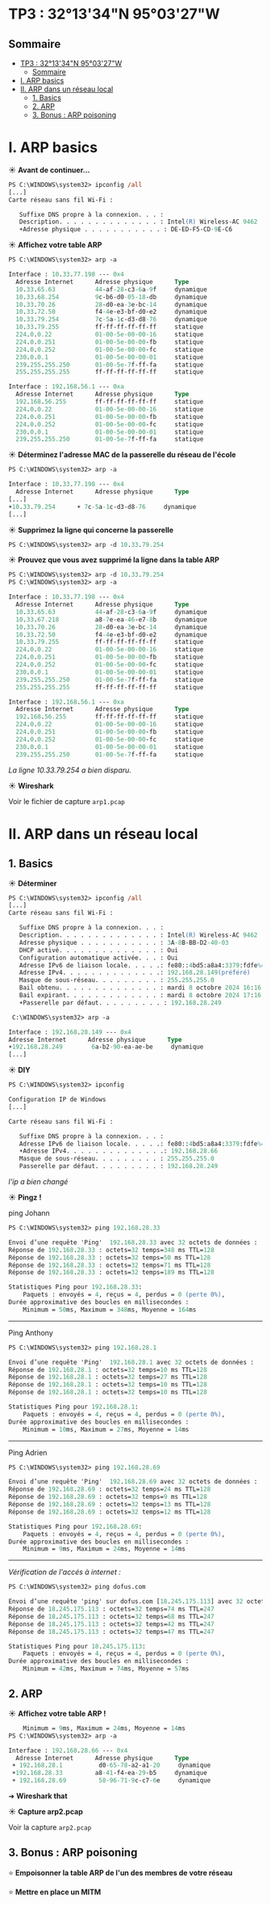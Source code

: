 # TP3 : 32°13'34"N 95°03'27"W


## Sommaire

- [TP3 : 32°13'34"N 95°03'27"W](#tp3--321334n-950327w)
  - [Sommaire](#sommaire)
- [I. ARP basics](#i-arp-basics)
- [II. ARP dans un réseau local](#ii-arp-dans-un-réseau-local)
  - [1. Basics](#1-basics)
  - [2. ARP](#2-arp)
  - [3. Bonus : ARP poisoning](#3-bonus--arp-poisoning)


# I. ARP basics


☀️ **Avant de continuer...**

```ps
PS C:\WINDOWS\system32> ipconfig /all
[...]
Carte réseau sans fil Wi-Fi :

   Suffixe DNS propre à la connexion. . . :
   Description. . . . . . . . . . . . . . : Intel(R) Wireless-AC 9462
   ☀️Adresse physique . . . . . . . . . . . : DE-ED-F5-CD-9E-C6
   ```

☀️ **Affichez votre table ARP**
```ps
PS C:\WINDOWS\system32> arp -a

Interface : 10.33.77.198 --- 0x4
  Adresse Internet      Adresse physique      Type
  10.33.65.63           44-af-28-c3-6a-9f     dynamique
  10.33.68.254          9c-b6-d0-05-18-db     dynamique
  10.33.70.26           28-d0-ea-3e-bc-14     dynamique
  10.33.72.50           f4-4e-e3-bf-d0-e2     dynamique
  10.33.79.254          7c-5a-1c-d3-d8-76     dynamique
  10.33.79.255          ff-ff-ff-ff-ff-ff     statique
  224.0.0.22            01-00-5e-00-00-16     statique
  224.0.0.251           01-00-5e-00-00-fb     statique
  224.0.0.252           01-00-5e-00-00-fc     statique
  230.0.0.1             01-00-5e-00-00-01     statique
  239.255.255.250       01-00-5e-7f-ff-fa     statique
  255.255.255.255       ff-ff-ff-ff-ff-ff     statique

Interface : 192.168.56.1 --- 0xa
  Adresse Internet      Adresse physique      Type
  192.168.56.255        ff-ff-ff-ff-ff-ff     statique
  224.0.0.22            01-00-5e-00-00-16     statique
  224.0.0.251           01-00-5e-00-00-fb     statique
  224.0.0.252           01-00-5e-00-00-fc     statique
  230.0.0.1             01-00-5e-00-00-01     statique
  239.255.255.250       01-00-5e-7f-ff-fa     statique
  ```


☀️ **Déterminez l'adresse MAC de la passerelle du réseau de l'école**

```ps
PS C:\WINDOWS\system32> arp -a

Interface : 10.33.77.198 --- 0x4
  Adresse Internet      Adresse physique      Type
[...]
☀️10.33.79.254      ☀️ 7c-5a-1c-d3-d8-76     dynamique
[...]
  ```
☀️ **Supprimez la ligne qui concerne la passerelle**
```ps
PS C:\WINDOWS\system32> arp -d 10.33.79.254
```


☀️ **Prouvez que vous avez supprimé la ligne dans la table ARP**

```ps 
PS C:\WINDOWS\system32> arp -d 10.33.79.254
PS C:\WINDOWS\system32> arp -a

Interface : 10.33.77.198 --- 0x4
  Adresse Internet      Adresse physique      Type
  10.33.65.63           44-af-28-c3-6a-9f     dynamique
  10.33.67.218          a8-7e-ea-46-e7-8b     dynamique
  10.33.70.26           28-d0-ea-3e-bc-14     dynamique
  10.33.72.50           f4-4e-e3-bf-d0-e2     dynamique
  10.33.79.255          ff-ff-ff-ff-ff-ff     statique
  224.0.0.22            01-00-5e-00-00-16     statique
  224.0.0.251           01-00-5e-00-00-fb     statique
  224.0.0.252           01-00-5e-00-00-fc     statique
  230.0.0.1             01-00-5e-00-00-01     statique
  239.255.255.250       01-00-5e-7f-ff-fa     statique
  255.255.255.255       ff-ff-ff-ff-ff-ff     statique

Interface : 192.168.56.1 --- 0xa
  Adresse Internet      Adresse physique      Type
  192.168.56.255        ff-ff-ff-ff-ff-ff     statique
  224.0.0.22            01-00-5e-00-00-16     statique
  224.0.0.251           01-00-5e-00-00-fb     statique
  224.0.0.252           01-00-5e-00-00-fc     statique
  230.0.0.1             01-00-5e-00-00-01     statique
  239.255.255.250       01-00-5e-7f-ff-fa     statique
  ```
  *La ligne 10.33.79.254 a bien disparu.*

☀️ **Wireshark**

Voir le fichier de capture ```arp1.pcap```

# II. ARP dans un réseau local

## 1. Basics

☀️ **Déterminer**
```ps
PS C:\WINDOWS\system32> ipconfig /all
[...]
Carte réseau sans fil Wi-Fi :

   Suffixe DNS propre à la connexion. . . :
   Description. . . . . . . . . . . . . . : Intel(R) Wireless-AC 9462
   Adresse physique . . . . . . . . . . . : 3A-8B-BB-D2-40-03
   DHCP activé. . . . . . . . . . . . . . : Oui
   Configuration automatique activée. . . : Oui
   Adresse IPv6 de liaison locale. . . . .: fe80::4bd5:a8a4:3379:fdfe%4(préféré)
   Adresse IPv4. . . . . . . . . . . . . .: 192.168.28.149(préféré)
   Masque de sous-réseau. . . . . . . . . : 255.255.255.0
   Bail obtenu. . . . . . . . . . . . . . : mardi 8 octobre 2024 16:16:06
   Bail expirant. . . . . . . . . . . . . : mardi 8 octobre 2024 17:16:04
   ☀️Passerelle par défaut. . . . . . . . . : 192.168.28.249
   ```
   ```ps
    C:\WINDOWS\system32> arp -a

Interface : 192.168.28.149 --- 0x4
  Adresse Internet      Adresse physique      Type
  ☀️192.168.28.249        6a-b2-90-ea-ae-be     dynamique
[...]
  ```

☀️ **DIY**

```ps
PS C:\WINDOWS\system32> ipconfig

Configuration IP de Windows
[...]

Carte réseau sans fil Wi-Fi :

   Suffixe DNS propre à la connexion. . . :
   Adresse IPv6 de liaison locale. . . . .: fe80::4bd5:a8a4:3379:fdfe%4
   ☀️Adresse IPv4. . . . . . . . . . . . . .: 192.168.28.66
   Masque de sous-réseau. . . . . . . . . : 255.255.255.0
   Passerelle par défaut. . . . . . . . . : 192.168.28.249
   ```
   *l'ip a bien changé*

☀️ **Pingz !**

ping Johann
```ps
PS C:\WINDOWS\system32> ping 192.168.28.33

Envoi d’une requête 'Ping'  192.168.28.33 avec 32 octets de données :
Réponse de 192.168.28.33 : octets=32 temps=348 ms TTL=128
Réponse de 192.168.28.33 : octets=32 temps=50 ms TTL=128
Réponse de 192.168.28.33 : octets=32 temps=71 ms TTL=128
Réponse de 192.168.28.33 : octets=32 temps=189 ms TTL=128

Statistiques Ping pour 192.168.28.33:
    Paquets : envoyés = 4, reçus = 4, perdus = 0 (perte 0%),
Durée approximative des boucles en millisecondes :
    Minimum = 50ms, Maximum = 348ms, Moyenne = 164ms
```
---

Ping Anthony
```ps
PS C:\WINDOWS\system32> ping 192.168.28.1

Envoi d’une requête 'Ping'  192.168.28.1 avec 32 octets de données :
Réponse de 192.168.28.1 : octets=32 temps=10 ms TTL=128
Réponse de 192.168.28.1 : octets=32 temps=27 ms TTL=128
Réponse de 192.168.28.1 : octets=32 temps=10 ms TTL=128
Réponse de 192.168.28.1 : octets=32 temps=10 ms TTL=128

Statistiques Ping pour 192.168.28.1:
    Paquets : envoyés = 4, reçus = 4, perdus = 0 (perte 0%),
Durée approximative des boucles en millisecondes :
    Minimum = 10ms, Maximum = 27ms, Moyenne = 14ms
```
---

Ping Adrien 
```ps
PS C:\WINDOWS\system32> ping 192.168.28.69

Envoi d’une requête 'Ping'  192.168.28.69 avec 32 octets de données :
Réponse de 192.168.28.69 : octets=32 temps=24 ms TTL=128
Réponse de 192.168.28.69 : octets=32 temps=9 ms TTL=128
Réponse de 192.168.28.69 : octets=32 temps=13 ms TTL=128
Réponse de 192.168.28.69 : octets=32 temps=12 ms TTL=128

Statistiques Ping pour 192.168.28.69:
    Paquets : envoyés = 4, reçus = 4, perdus = 0 (perte 0%),
Durée approximative des boucles en millisecondes :
    Minimum = 9ms, Maximum = 24ms, Moyenne = 14ms
```
---
*Vérification de l'accés à internet :*
```ps
PS C:\WINDOWS\system32> ping dofus.com

Envoi d’une requête 'ping' sur dofus.com [18.245.175.113] avec 32 octets de données :
Réponse de 18.245.175.113 : octets=32 temps=74 ms TTL=247
Réponse de 18.245.175.113 : octets=32 temps=68 ms TTL=247
Réponse de 18.245.175.113 : octets=32 temps=42 ms TTL=247
Réponse de 18.245.175.113 : octets=32 temps=47 ms TTL=247

Statistiques Ping pour 18.245.175.113:
    Paquets : envoyés = 4, reçus = 4, perdus = 0 (perte 0%),
Durée approximative des boucles en millisecondes :
    Minimum = 42ms, Maximum = 74ms, Moyenne = 57ms
```


## 2. ARP

☀️ **Affichez votre table ARP !**

```ps
    Minimum = 9ms, Maximum = 24ms, Moyenne = 14ms
PS C:\WINDOWS\system32> arp -a

Interface : 192.168.28.66 --- 0x4
  Adresse Internet      Adresse physique      Type
 ☀️ 192.168.28.1          d0-65-78-a2-a1-20     dynamique
 ☀️192.168.28.33         a8-41-f4-ea-29-b5     dynamique
 ☀️ 192.168.28.69         58-96-71-9c-c7-6e     dynamique
  ```

➜ **Wireshark that**


☀️ **Capture arp2.pcap**

Voir la capture ```arp2.pcap```

## 3. Bonus : ARP poisoning



⭐ **Empoisonner la table ARP de l'un des membres de votre réseau**



⭐ **Mettre en place un MITM**


